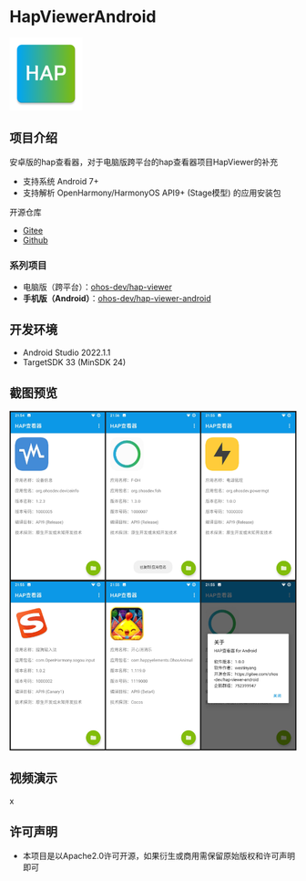# HapViewerAndroid

<img src="app/src/main/res/mipmap-xxxhdpi/ic_launcher.png" width="128px" />

## 项目介绍

安卓版的hap查看器，对于电脑版跨平台的hap查看器项目HapViewer的补充

- 支持系统 Android 7+
- 支持解析 OpenHarmony/HarmonyOS API9+ (Stage模型) 的应用安装包

开源仓库

- [Gitee](https://gitee.com/ohos-dev/hap-viewer-android)
- [Github](https://github.com/ohos-dev/hap-viewer-android)

### 系列项目

- 电脑版（跨平台）：[ohos-dev/hap-viewer](https://gitee.com/ohos-dev/hap-viewer)
- **手机版（Android）**：[ohos-dev/hap-viewer-android](https://gitee.com/ohos-dev/hap-viewer-android)

## 开发环境

- Android Studio 2022.1.1
- TargetSDK 33 (MinSDK 24)

## 截图预览

![](screenshot/all.png)

## 视频演示

x

## 许可声明

- 本项目是以Apache2.0许可开源，如果衍生或商用需保留原始版权和许可声明即可
